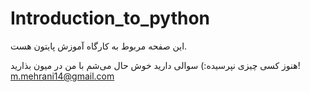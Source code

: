 # Introduction_to_python
این صفحه مربوط به کارگاه آموزش پایتون هست.

هنوز کسی چیزی نپرسیده:)
سوالی دارید خوش حال می‌شم با من در میون بذارید!
m.mehrani14@gmail.com
